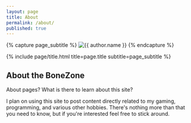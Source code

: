 ```yaml
---
layout: page
title: About
permalink: /about/
published: true
---
```


<div class="page" markdown="1">

{% capture page_subtitle %}
<img
    class="me"
    alt="{{ author.name }}"
    src="{{ site.author.photo | relative_url }}"
    srcset="{{ site.author.photo2x | relative_url }} 2x"
/>
{% endcapture %}

{% include page/title.html title=page.title subtitle=page_subtitle %}

## About the BoneZone

About pages? What is there to learn about this site?

I plan on using this site to post content directly related to my gaming, programming, and various other hobbies.
There's nothing more than that you need to know, but if you're interested feel free to stick around.

</div>
